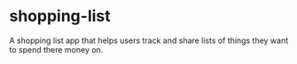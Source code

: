 # shopping-list
A shopping list app that helps users track and share lists of things they want to spend there money on.
